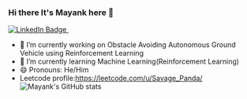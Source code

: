 ### Hi there It's Mayank here 👋

<div id="badges">
  <a href="https://in.linkedin.com/in/mayank-lohani">
    <img src="https://img.shields.io/badge/LinkedIn-blue?style=for-the-badge&logo=linkedin&logoColor=white" alt="LinkedIn Badge"/>
  </a>
  <img src="https://komarev.com/ghpvc/?username=Pranjal-g083&style=flat-square&color=blue" alt=""/>
</div>

- 🔭 I’m currently working on Obstacle Avoiding Autonomous Ground Vehicle using Reinforcement Learning
- 🌱 I’m currently learning Machine Learning(Reinforcement Learning)
- 😄 Pronouns: He/Him
- Leetcode profile:https://leetcode.com/u/Savage_Panda/
![Mayank's GitHub stats](https://github-readme-stats.vercel.app/api?username=Mayank328&show_icons=true&theme=radical)
